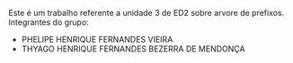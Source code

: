 Este é um trabalho referente a unidade 3 de ED2 sobre arvore de prefixos.
Integrantes do grupo:
* PHELIPE HENRIQUE FERNANDES VIEIRA
* THYAGO HENRIQUE FERNANDES BEZERRA DE MENDONÇA

